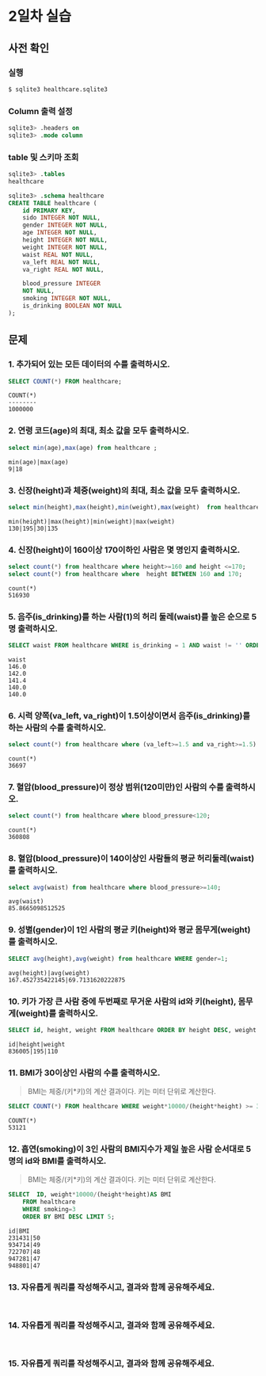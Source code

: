 # 2일차 실습

## 사전 확인

### 실행

```bash
$ sqlite3 healthcare.sqlite3 
```

### Column 출력 설정

```sql
sqlite3> .headers on 
sqlite3> .mode column
```

### table 및 스키마 조회

```sql
sqlite3> .tables
healthcare

sqlite3> .schema healthcare
CREATE TABLE healthcare (
    id PRIMARY KEY,        
    sido INTEGER NOT NULL, 
    gender INTEGER NOT NULL,
    age INTEGER NOT NULL,  
    height INTEGER NOT NULL,
    weight INTEGER NOT NULL,
    waist REAL NOT NULL,   
    va_left REAL NOT NULL, 
    va_right REAL NOT NULL,

    blood_pressure INTEGER 
    NOT NULL,
    smoking INTEGER NOT NULL,
    is_drinking BOOLEAN NOT NULL
);
```

## 문제

### 1. 추가되어 있는 모든 데이터의 수를 출력하시오.

```sql
SELECT COUNT(*) FROM healthcare;
```
```
COUNT(*)
--------
1000000
```

### 2. 연령 코드(age)의 최대, 최소 값을 모두 출력하시오. 

```sql
select min(age),max(age) from healthcare ; 
```


```
min(age)|max(age)
9|18
```

### 3. 신장(height)과 체중(weight)의 최대, 최소 값을 모두 출력하시오.

```sql
select min(height),max(height),min(weight),max(weight)  from healthcare;
```

```
min(height)|max(height)|min(weight)|max(weight)
130|195|30|135
```

### 4. 신장(height)이 160이상 170이하인 사람은 몇 명인지 출력하시오.

```sql
select count(*) from healthcare where height>=160 and height <=170;
select count(*) from healthcare where  height BETWEEN 160 and 170;
```
```
count(*)
516930
```

### 5. 음주(is_drinking)를 하는 사람(1)의 허리 둘레(waist)를 높은 순으로 5명 출력하시오. 

```sql
SELECT waist FROM healthcare WHERE is_drinking = 1 AND waist != '' ORDER BY waist DESC LIMIT 5;
```

```
waist
146.0
142.0
141.4
140.0
140.0
```

### 6. 시력 양쪽(va_left, va_right)이 1.5이상이면서 음주(is_drinking)를 하는 사람의 수를 출력하시오.

```sql
select count(*) from healthcare where (va_left>=1.5 and va_right>=1.5) and is_drinking=1;
```

```
count(*)
36697
```

### 7. 혈압(blood_pressure)이 정상 범위(120미만)인 사람의 수를 출력하시오.

```sql
select count(*) from healthcare where blood_pressure<120;
```

```
count(*)
360808
```

### 8. 혈압(blood_pressure)이 140이상인 사람들의 평균 허리둘레(waist)를 출력하시오.

```sql
select avg(waist) from healthcare where blood_pressure>=140;
```

```
avg(waist)
85.8665098512525
```

### 9. 성별(gender)이 1인 사람의 평균 키(height)와 평균 몸무게(weight)를 출력하시오.

```sql
SELECT avg(height),avg(weight) from healthcare WHERE gender=1;
```

```
avg(height)|avg(weight)
167.452735422145|69.7131620222875
```

### 10. 키가 가장 큰 사람 중에 두번째로 무거운 사람의 id와 키(height), 몸무게(weight)를 출력하시오.

```sql
SELECT id, height, weight FROM healthcare ORDER BY height DESC, weight DESC LIMIT 1 OFFSET 1;
```

```
id|height|weight
836005|195|110
```

### 11. BMI가 30이상인 사람의 수를 출력하시오. 

> BMI는 체중/(키*키)의 계산 결과이다. 
> 키는 미터 단위로 계산한다.

```sql
SELECT COUNT(*) FROM healthcare WHERE weight*10000/(height*height) >= 30;
```

```
COUNT(*)
53121
```

### 12. 흡연(smoking)이 3인 사람의 BMI지수가 제일 높은 사람 순서대로 5명의 id와 BMI를 출력하시오.

> BMI는 체중/(키*키)의 계산 결과이다. 
> 키는 미터 단위로 계산한다.

```sql
SELECT  ID, weight*10000/(height*height)AS BMI 
    FROM healthcare 
    WHERE smoking=3 
    ORDER BY BMI DESC LIMIT 5;

```

```
id|BMI
231431|50
934714|49
722707|48
947281|47
948801|47
```

### 13. 자유롭게 쿼리를 작성해주시고, 결과와 함께 공유해주세요.

```sql
```

```
```

### 14. 자유롭게 쿼리를 작성해주시고, 결과와 함께 공유해주세요.

```sql
```

```
```

### 15. 자유롭게 쿼리를 작성해주시고, 결과와 함께 공유해주세요.

```sql
```

```
```